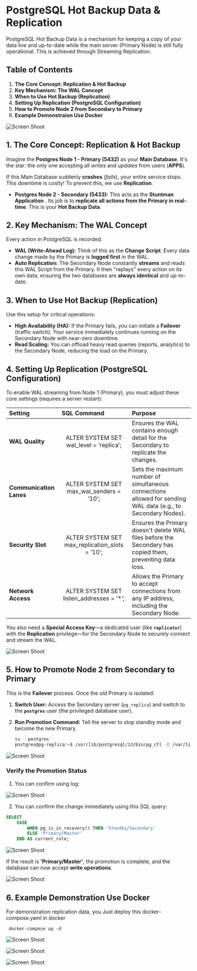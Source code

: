 
# PostgreSQL Hot Backup Data & Replication 

PostgreSQL Hot Backup Data is a mechanism for keeping a copy of your data live and up-to-date while the main server (Primary Node) is still fully operational. This is achieved through Streaming Replication.

## Table of Contents

1.  **The Core Concept: Replication & Hot Backup**
2.  **Key Mechanism: The WAL Concept**
3.  **When to Use Hot Backup (Replication)**
4.  **Setting Up Replication (PostgreSQL Configuration)**
5.  **How to Promote Node 2 from Secondary to Primary**
6.  **Example Demonstraion Use Docker** 

![Screen Shoot](./design/architecture.jpg)


## 1\. The Core Concept: Replication & Hot Backup

Imagine the **Postgres Node 1 - Primary (5432)** as your **Main Database**. It's the star: the only one accepting all *writes* and *updates* from users (**APPS**).

If this Main Database suddenly **crashes** (*fails*), your entire service stops. This downtime is costly\! To prevent this, we use **Replication**.

  * **Postgres Node 2 - Secondary (5433):** This acts as the **Stuntman Application** . Its job is to **replicate all actions from the Primary in real-time**. This is your **Hot Backup Data**.


## 2\. Key Mechanism: The WAL Concept

Every action in PostgreSQL is recorded.

  * **WAL (Write-Ahead Log):** Think of this as the **Change Script**. Every data change made by the Primary is **logged first** in the WAL.
  * **Auto Replication:** The Secondary Node constantly **streams** and reads this WAL Script from the Primary. It then "replays" every action on its own data, ensuring the two databases are **always identical** and up-to-date.


## 3\. When to Use Hot Backup (Replication)

Use this setup for critical operations:

  * **High Availability (HA):** If the Primary fails, you can initiate a **Failover** (traffic switch). Your service immediately continues running on the Secondary Node with near-zero downtime.
  * **Read Scaling:** You can offload heavy read queries (reports, analytics) to the Secondary Node, reducing the load on the Primary.


## 4\. Setting Up Replication (PostgreSQL Configuration)

To enable WAL streaming from Node 1 (Primary), you must adjust these core settings (requires a server restart):

| Setting | SQL Command | Purpose |
| :--- | :--- | :--- |
| **WAL Quality** | $$\text{ALTER SYSTEM SET wal\_level = 'replica';}$$ | Ensures the WAL contains enough detail for the Secondary to replicate the changes. |
| **Communication Lanes** | $$\text{ALTER SYSTEM SET max\_wal\_senders = '10';}$$ | Sets the maximum number of simultaneous connections allowed for sending WAL data (e.g., to Secondary Nodes). |
| **Security Slot** | $$\text{ALTER SYSTEM SET max\_replication\_slots = '10';}$$ | Ensures the Primary doesn't delete WAL files before the Secondary has copied them, preventing data loss. |
| **Network Access** | $$\text{ALTER SYSTEM SET listen\_addresses = '*';}$$ | Allows the Primary to accept connections from any IP address, including the Secondary Node. |

You also need a **Special Access Key**—a dedicated user (like **`replicator`**) with the **Replication** privilege—for the Secondary Node to securely connect and stream the WAL.

![Screen Shoot](./ss/create-user-replicator.jpg)

## 5\. How to Promote Node 2 from Secondary to Primary

This is the **Failover** process. Once the old Primary is isolated:

1.  **Switch User:** Access the Secondary server (`pg_replica`) and switch to the **`postgres`** user (the privileged database user).

2.  **Run Promotion Command:** Tell the server to stop standby mode and become the new Primary.

    ```bash
    su - postgres
    postgres@pg-replica:~$ /usr/lib/postgresql/13/bin/pg_ctl -D /var/lib/postgresql/data/ promote
    ```

![Screen Shoot](./ss/promote.jpg)


### Verify the Promotion Status

1. You can confirm using log:

![Screen Shoot](./ss/promote-check.jpg)

2. You can confirm the change immediately using this SQL query:

```sql
SELECT
    CASE
        WHEN pg_is_in_recovery() THEN 'Standby/Secondary'
        ELSE 'Primary/Master'
    END AS current_role;
```

![Screen Shoot](./ss/promote-check-sql.jpg)


If the result is **'Primary/Master'**, the promotion is complete, and the database can now accept **write operations**.

![Screen Shoot](./ss/promote-test-insert.jpg)


## 6\. Example Demonstration Use Docker 

For demonstration replication data, you Just deploy this docker-compose.yaml in docker 

```
 docker-compose up -d
```

![Screen Shoot](./ss/1.jpg)


![Screen Shoot](./ss/2.jpg)


![Screen Shoot](./ss/5.jpg)
